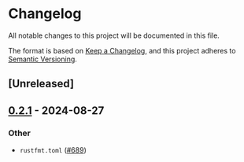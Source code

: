 # Changelog
All notable changes to this project will be documented in this file.

The format is based on [Keep a Changelog](https://keepachangelog.com/en/1.0.0/),
and this project adheres to [Semantic Versioning](https://semver.org/spec/v2.0.0.html).

## [Unreleased]

## [0.2.1](https://github.com/marc2332/freya/compare/freya-native-core-macro-v0.2.0...freya-native-core-macro-v0.2.1) - 2024-08-27

### Other
- `rustfmt.toml` ([#689](https://github.com/marc2332/freya/pull/689))
